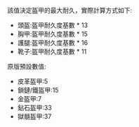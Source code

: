該值決定盔甲的最大耐久，實際計算方式如下:

* 頭盔:盔甲耐久度基數 * 13
* 胸甲:盔甲耐久度基數 * 15
* 護腿:盔甲耐久度基數 * 16
* 靴子:盔甲耐久度基數 * 11

原版預設數值:

* 皮革盔甲:5
* 鎖鏈/鐵盔甲:15
* 金盔甲:7
* 鉆石盔甲:33
* 獄髓盔甲:37